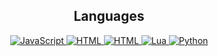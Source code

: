 <h2 align="center">Languages</h2>
<p align="center">
  <a href="">
    <img alt="JavaScript" src="https://img.shields.io/static/v1?style=for-the-badge&message=JavaScript&color=F7DF1E&logo=JavaScript&logoColor=000000&label=">
    <img alt="HTML" src="https://img.shields.io/static/v1?style=for-the-badge&message=HTML&color=E34F26&logo=html5&logoColor=FFFFFF&label=">
    <img alt="HTML" src="https://img.shields.io/static/v1?style=for-the-badge&message=CSS&color=1572B6&logo=css3&logoColor=FFFFFF&label=">
    <img alt="Lua" src="https://img.shields.io/static/v1?style=for-the-badge&message=Lua&color=2C2D72&logo=Lua&logoColor=FFFFFF&label=">
    <img alt="Python" src="https://img.shields.io/static/v1?style=for-the-badge&message=Python&color=3776AB&logo=Python&logoColor=FFFFFF&label=">
  </a>
</p>
